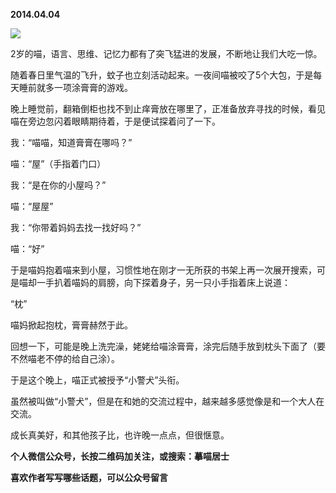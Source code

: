 
          
            
**2014.04.04**



![](//upload-images.jianshu.io/upload_images/51001-7d3f0166bd9dbde1.jpg)




2岁的喵，语言、思维、记忆力都有了突飞猛进的发展，不断地让我们大吃一惊。

随着春日里气温的飞升，蚊子也立刻活动起来。一夜间喵被咬了5个大包，于是每天睡前就多一项涂膏膏的游戏。

晚上睡觉前，翻箱倒柜也找不到止痒膏放在哪里了，正准备放弃寻找的时候，看见喵在旁边忽闪着眼睛期待着，于是便试探着问了一下。

我：“喵喵，知道膏膏在哪吗？”

喵：“屋”（手指着门口）

我：“是在你的小屋吗？”

喵：“屋屋”

我：“你带着妈妈去找一找好吗？”

喵：“好”

于是喵妈抱着喵来到小屋，习惯性地在刚才一无所获的书架上再一次展开搜索，可是喵却一手扒着喵妈的肩膀，向下探着身子，另一只小手指着床上说道：

“枕”

喵妈掀起抱枕，膏膏赫然于此。

回想一下，可能是晚上洗完澡，姥姥给喵涂膏膏，涂完后随手放到枕头下面了（要不然喵老不停的给自己涂）。

于是这个晚上，喵正式被授予“小警犬”头衔。

虽然被叫做“小警犬”，但是在和她的交流过程中，越来越多感觉像是和一个大人在交流。

成长真美好，和其他孩子比，也许晚一点点，但很惬意。


**个人微信公众号，长按二维码加关注，或搜索：摹喵居士**

**喜欢作者写写哪些话题，可以公众号留言**




          
        
